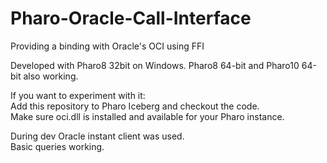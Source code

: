 # Pharo-Oracle-Call-Interface
Providing a binding with Oracle's OCI using FFI

Developed with Pharo8 32bit on Windows.
Pharo8 64-bit and Pharo10 64-bit also working.

If you want to experiment with it:  
Add this repository to Pharo Iceberg and checkout the code.  
Make sure oci.dll is installed and available for your Pharo instance.  

During dev Oracle instant client was used.  
Basic queries working.
